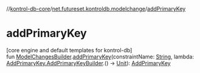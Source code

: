 //[kontrol-db-core](../../index.md)/[net.futureset.kontroldb.modelchange](index.md)/[addPrimaryKey](add-primary-key.md)

# addPrimaryKey

[core engine and default templates for kontrol-db]\
fun [ModelChangesBuilder](../net.futureset.kontroldb.dsl/-model-changes-builder/index.md).[addPrimaryKey](add-primary-key.md)(constraintName: [String](https://kotlinlang.org/api/latest/jvm/stdlib/kotlin/-string/index.html), lambda: [AddPrimaryKey.AddPrimaryKeyBuilder](-add-primary-key/-add-primary-key-builder/index.md).() -&gt; [Unit](https://kotlinlang.org/api/latest/jvm/stdlib/kotlin/-unit/index.html)): [AddPrimaryKey](-add-primary-key/index.md)
